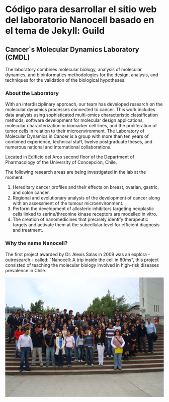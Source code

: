 # Código para desarrollar el sitio web del laboratorio Nanocell basado en el tema de Jekyll: Guild

## Cancer`s Molecular Dynamics Laboratory (CMDL)

The laboratory combines molecular biology, analysis of molecular dynamics, and bioinformatics methodologies for the design, analysis, and techniques for the validation of the biological hypotheses.

### About the Laboratory

With an interdisciplinary approach, our team has developed research on the molecular dynamics processes connected to cancer. This work includes data analysis using sophisticated multi-omics characteristic classification methods, software development for molecular design applications, molecular characterization in biomarker cell lines, and the proliferation of tumor cells in relation to their microenvironment. The Laboratory of Molecular Dynamics in Cancer is a group with more than ten years of combined experience, technical staff, twelve postgraduate theses, and numerous national and international collaborations.

Located in Edificio del Arco second floor of the Department of Pharmacology of the University of Concepción, Chile.

The following research areas are being investigated in the lab at the moment:


1. Hereditary cancer profiles and their effects on breast, ovarian, gastric, and colon cancer.
2. Regional and evolutionary analysis of the development of cancer along with an assessment of the tumour microenvironment.
3. Perform the development of allosteric inhibitors targeting neoplastic cells linked to serine/threonine kinase receptors are modelled in vitro.
4. The creation of nanomedicines that precisely identify therapeutic targets and activate them at the subcellular level for efficient diagnosis and treatment.

### Why the name Nanocell?

The first project awarded by Dr. Alexis Salas in 2009 was an explora - outresearch - called: "Nanocell: A trip inside the cell in 80ms", this project consisted of teaching the molecular biology involved in high-risk diseases prevalence in Chile.

![Alt text](images/cover/dsc06180.jpg?raw=true "Nanocell 2009 - UdeC")